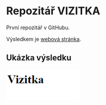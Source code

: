 # Repozitář VIZITKA

První repozitář v GitHubu.

Výsledkem je [webová stránka](https://juzovapif.github.io/vizitka/).

## Ukázka výsledku

![webová stránka](vizitkaSnimek.png)
